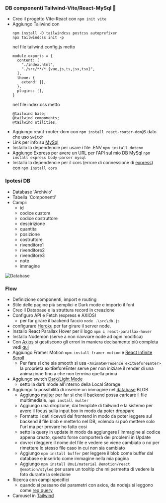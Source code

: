 ### DB componenti Tailwind-Vite/React-MySql 🧁

- Creo il progetto Vite-React con `npm init vite`
- Aggiungo Tailwind con
  ```
  npm install -D tailwindcss postcss autoprefixer
  npx tailwindcss init -p
  ```
  nel file tailwind.config.js metto
  ```
  module.exports = {
    content: [
      "./index.html",
      "./src/**/*.{vue,js,ts,jsx,tsx}",
    ],
    theme: {
      extend: {},
    },
    plugins: [],
  }
  ```
  nel file index.css metto
  ```
  @tailwind base;
  @tailwind components;
  @tailwind utilities;
  ```
- Aggiungo react-router-dom con `npm install react-router-dom@5` dato che uso `Switch`
- Link per info su [MySql](https://www.youtube.com/watch?v=XxZwe9HB5ow&list=PLCakfctNSHkFDTFczqhXNv-nYMHvLMT1H&index=2)
- Installo la dependencie per usare i file .ENV `npm install dotenv`
- Aggiungo Express per avere un URL per l'API sul mio DB MySql `npm install express body-parser mysql`
- Installo la dependencie per il cors (errore di connessione di [express](https://expressjs.com/en/resources/middleware/cors.html#:~:text=CORS%20is%20a%20node.,enable%20CORS%20with%20various%20options.)) con `npm install cors`

### Ipotesi DB
- Database 'Archivio'
- Tabella 'Componenti'
- Campi:
  - id
  - codice custom
  - codice costruttore
  - descirizione
  - quantita
  - posizione
  - costruttore
  - rivenditore1
  - rivenditore2
  - rivenditore3
  - note
  - immagine
  
![Database](https://i.ibb.co/4RD3nmq/Cattura.png)

### Flow
- Definizione componenti, import e routing
- Stile delle pagine più semplici e Dark mode e importo il font
- Creo il Database e la struttura record in creazione
- Configuro API e Fetch (express e AXIOS)
  - per far girare il backend faccio `node .\src\db.js`
- configurare [Heroku](https://id.heroku.com/login) per far girare il server node.
- Installo React Parallax Hover per il logo `npm i react-parallax-hover`
- Installo Nodemon (serve a non riavviare node ad ogni modifica)
- Con [Axios](https://www.npmjs.com/package/axios) si gestiscono gli errori in maniera decisamente più completa vedi [qui](https://www.youtube.com/watch?v=6tEu9Hz7zcU)
- Aggiungo Framer Motion `npm install framer-motion` e [React Infinite Scroll](https://www.npmjs.com/package/react-infinite-scroller)
  - Per fare si che sia smooth si usa `<AnimatePresence exitBeforeEnter>` la proprietà exitBeforeEnter serve per non iniziare il render di una animazione fino a che non termina quella prima
- Aggiungo switch [Dark/Light Mode](https://www.youtube.com/watch?v=2IfTD-muRF4&t=291s) 
  - setto la dark mode all'interno della Local Storage
- Aggiungo la possibilità di inserire un immagine nel [database](https://www.tutsmake.com/upload-image-in-mysql-db-using-node-js-express-multer/) BLOB.
  - Aggiungo [multer](https://www.youtube.com/watch?v=wIOpe8S2Mk8) per far si che il backend possa caricare il file multimediale. `npm install multer`
  - Aggiungo una dropzone, dai template di tailwind e la sistemo per avere il focus sulla input box in modo da poter droppare
  - Formatto i dati ricevuti dal frontend in modo da poter leggere sul backend il file blob e metterlo nel DB, volendo si può mettere solo l'url ma per provare ho fatto cosi
  - setto la query in update in modo da aggiungere l'immagine al codice appena creato, questo forse comporterà dei problemi in Update
  - dovrei rileggere il nome del file e vedere se viene cambiato o no per rimettere lo stesso file caso in cui non sia cambiato
  - Aggiungo `npm install buffer` per leggere il blob come buffer dal database e inserirlo come immagine nella mia pagina
  - Aggiungo `npm install @mui/material @emotion/react @emotion/styled` per usare un tooltip che mi permetta di vedere la foto durante la selezione
- Ricerca con campi specifici
  - quando si passano dei parametri con axios, da nodejs si leggono come [req.query](https://www.youtube.com/watch?v=zrVjqvavS5U)
- Carousel in [Tailwind](https://www.youtube.com/watch?v=ho93e0IhdTA)